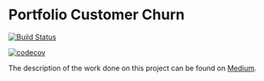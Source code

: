 # Portfolio Customer Churn

[![Build Status](https://app.travis-ci.com/JoaoPicolo/Portfolio-CustomerChurn.svg?branch=main)](https://app.travis-ci.com/JoaoPicolo/Portfolio-CustomerChurn)

[![codecov](https://codecov.io/gh/JoaoPicolo/Portfolio-CustomerChurn/branch/main/graph/badge.svg?token=9EQYB1J5VD)](https://codecov.io/gh/JoaoPicolo/Portfolio-CustomerChurn)

The description of the work done on this project can be found on [Medium](https://picolojoaop.medium.com/customer-churn-prediction-f141b9bf30f).
